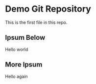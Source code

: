 # Demo Git Repository

This is the first file in this repo.

## Ipsum Below

Hello world

## More Ipsum

Hello again 